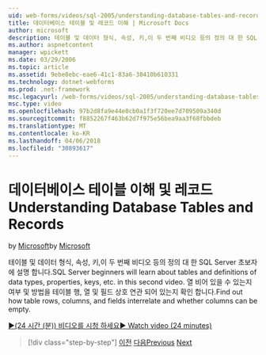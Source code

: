 ```yaml
---
uid: web-forms/videos/sql-2005/understanding-database-tables-and-records
title: 데이터베이스 테이블 및 레코드 이해 | Microsoft Docs
author: microsoft
description: 테이블 및 데이터 형식, 속성, 키,이 두 번째 비디오 등의 정의 대 한 SQL Server 초보자에 설명 합니다. 방법을 알아보려면 테이블 행, 열는 중...
ms.author: aspnetcontent
manager: wpickett
ms.date: 03/29/2006
ms.topic: article
ms.assetid: 9ebe8ebc-eae6-41c1-83a6-38410b610331
ms.technology: dotnet-webforms
ms.prod: .net-framework
msc.legacyurl: /web-forms/videos/sql-2005/understanding-database-tables-and-records
msc.type: video
ms.openlocfilehash: 97b2d8fa9e44e0cb0a1f3f720ee7d709509a340d
ms.sourcegitcommit: f8852267f463b62d7f975e56bea9aa3f68fbbdeb
ms.translationtype: MT
ms.contentlocale: ko-KR
ms.lasthandoff: 04/06/2018
ms.locfileid: "30893617"
---
```

<a name="understanding-database-tables-and-records"></a><span data-ttu-id="e5128-104">데이터베이스 테이블 이해 및 레코드</span><span class="sxs-lookup"><span data-stu-id="e5128-104">Understanding Database Tables and Records</span></span>
====================
<span data-ttu-id="e5128-105">by [Microsoft](https://github.com/microsoft)</span><span class="sxs-lookup"><span data-stu-id="e5128-105">by [Microsoft](https://github.com/microsoft)</span></span>

<span data-ttu-id="e5128-106">테이블 및 데이터 형식, 속성, 키,이 두 번째 비디오 등의 정의 대 한 SQL Server 초보자에 설명 합니다.</span><span class="sxs-lookup"><span data-stu-id="e5128-106">SQL Server beginners will learn about tables and definitions of data types, properties, keys, etc. in this second video.</span></span> <span data-ttu-id="e5128-107">열 비어 있을 수 있는지 여부 및 방법을 테이블 행, 열 및 필드 상호 연관 되어 있는지 확인 합니다.</span><span class="sxs-lookup"><span data-stu-id="e5128-107">Find out how table rows, columns, and fields interrelate and whether columns can be empty.</span></span>

[<span data-ttu-id="e5128-108">&#9654;(24 시간 (분)) 비디오를 시청 하세요</span><span class="sxs-lookup"><span data-stu-id="e5128-108">&#9654; Watch video (24 minutes)</span></span>](https://channel9.msdn.com/Blogs/ASP-NET-Site-Videos/understanding-database-tables-and-records)

> [!div class="step-by-step"]
> <span data-ttu-id="e5128-109">[이전](what-is-a-database.md)
> [다음](more-about-column-data-types-and-other-properties.md)</span><span class="sxs-lookup"><span data-stu-id="e5128-109">[Previous](what-is-a-database.md)
[Next](more-about-column-data-types-and-other-properties.md)</span></span>
